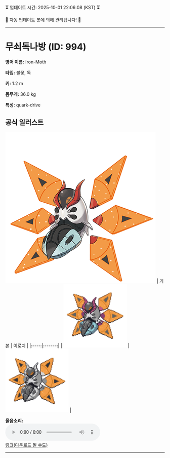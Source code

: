 
⏳ 업데이트 시간: 2025-10-01 22:06:08 (KST) ⏳

🤖 자동 업데이트 봇에 의해 관리됩니다! 🤖

---

# 무쇠독나방 (ID: 994)
**영어 이름:** Iron-Moth

**타입:** 불꽃, 독

**키:** 1.2 m

**몸무게:** 36.0 kg

**특성:** quark-drive

## 공식 일러스트
![](https://raw.githubusercontent.com/PokeAPI/sprites/master/sprites/pokemon/other/official-artwork/994.png)
| 기본 | 이로치 |
|:----:|:------:|
| <img src="https://raw.githubusercontent.com/PokeAPI/sprites/master/sprites/pokemon/994.png" width="200"> | <img src="https://raw.githubusercontent.com/PokeAPI/sprites/master/sprites/pokemon/shiny/994.png" width="200"> |

**울음소리:**<br><audio controls src="https://raw.githubusercontent.com/PokeAPI/cries/main/cries/pokemon/latest/994.ogg"></audio><br> [링크(다운로드 될 수도)](https://raw.githubusercontent.com/PokeAPI/cries/main/cries/pokemon/latest/994.ogg)


---
